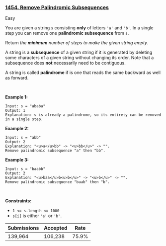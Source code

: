 ### [1454. Remove Palindromic Subsequences](https://leetcode.com/problems/remove-palindromic-subsequences/)

Easy

You are given a string `` s `` consisting __only__ of letters `` 'a' `` and `` 'b' ``. In a single step you can remove one __palindromic subsequence__ from `` s ``.

Return _the __minimum__ number of steps to make the given string empty_.

A string is a __subsequence__ of a given string if it is generated by deleting some characters of a given string without changing its order. Note that a subsequence does __not__ necessarily need to be contiguous.

A string is called __palindrome__ if is one that reads the same backward as well as forward.

 

__Example 1:__

```
Input: s = "ababa"
Output: 1
Explanation: s is already a palindrome, so its entirety can be removed in a single step.
```

__Example 2:__

```
Input: s = "abb"
Output: 2
Explanation: "<u>a</u>bb" -> "<u>bb</u>" -> "". 
Remove palindromic subsequence "a" then "bb".
```

__Example 3:__

```
Input: s = "baabb"
Output: 2
Explanation: "<u>baa</u>b<u>b</u>" -> "<u>b</u>" -> "". 
Remove palindromic subsequence "baab" then "b".
```

 

__Constraints:__

*   `` 1 <= s.length <= 1000 ``
*   `` s[i] `` is either `` 'a' `` or `` 'b' ``.

| Submissions    | Accepted     | Rate   |
| -------------- | ------------ | ------ |
| 139,964 | 106,238 | 75.9% |